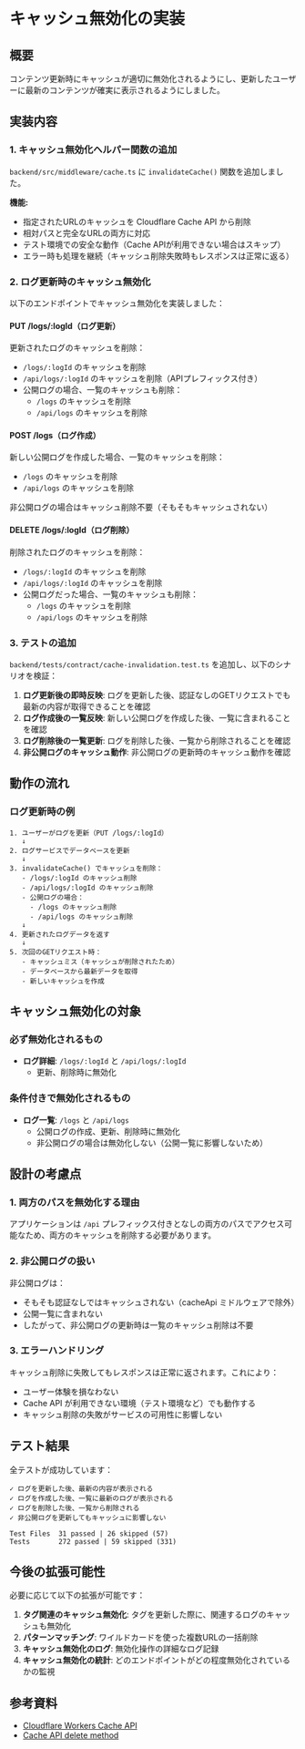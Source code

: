 # キャッシュ無効化の実装

## 概要

コンテンツ更新時にキャッシュが適切に無効化されるようにし、更新したユーザーに最新のコンテンツが確実に表示されるようにしました。

## 実装内容

### 1. キャッシュ無効化ヘルパー関数の追加

`backend/src/middleware/cache.ts` に `invalidateCache()` 関数を追加しました。

**機能:**
- 指定されたURLのキャッシュを Cloudflare Cache API から削除
- 相対パスと完全なURLの両方に対応
- テスト環境での安全な動作（Cache APIが利用できない場合はスキップ）
- エラー時も処理を継続（キャッシュ削除失敗時もレスポンスは正常に返る）

### 2. ログ更新時のキャッシュ無効化

以下のエンドポイントでキャッシュ無効化を実装しました：

#### PUT /logs/:logId（ログ更新）

更新されたログのキャッシュを削除：
- `/logs/:logId` のキャッシュを削除
- `/api/logs/:logId` のキャッシュを削除（APIプレフィックス付き）
- 公開ログの場合、一覧のキャッシュも削除：
  - `/logs` のキャッシュを削除
  - `/api/logs` のキャッシュを削除

#### POST /logs（ログ作成）

新しい公開ログを作成した場合、一覧のキャッシュを削除：
- `/logs` のキャッシュを削除
- `/api/logs` のキャッシュを削除

非公開ログの場合はキャッシュ削除不要（そもそもキャッシュされない）

#### DELETE /logs/:logId（ログ削除）

削除されたログのキャッシュを削除：
- `/logs/:logId` のキャッシュを削除
- `/api/logs/:logId` のキャッシュを削除
- 公開ログだった場合、一覧のキャッシュも削除：
  - `/logs` のキャッシュを削除
  - `/api/logs` のキャッシュを削除

### 3. テストの追加

`backend/tests/contract/cache-invalidation.test.ts` を追加し、以下のシナリオを検証：

1. **ログ更新後の即時反映**: ログを更新した後、認証なしのGETリクエストでも最新の内容が取得できることを確認
2. **ログ作成後の一覧反映**: 新しい公開ログを作成した後、一覧に含まれることを確認
3. **ログ削除後の一覧更新**: ログを削除した後、一覧から削除されることを確認
4. **非公開ログのキャッシュ動作**: 非公開ログの更新時のキャッシュ動作を確認

## 動作の流れ

### ログ更新時の例

```
1. ユーザーがログを更新（PUT /logs/:logId）
   ↓
2. ログサービスでデータベースを更新
   ↓
3. invalidateCache() でキャッシュを削除：
   - /logs/:logId のキャッシュ削除
   - /api/logs/:logId のキャッシュ削除
   - 公開ログの場合：
     - /logs のキャッシュ削除
     - /api/logs のキャッシュ削除
   ↓
4. 更新されたログデータを返す
   ↓
5. 次回のGETリクエスト時：
   - キャッシュミス（キャッシュが削除されたため）
   - データベースから最新データを取得
   - 新しいキャッシュを作成
```

## キャッシュ無効化の対象

### 必ず無効化されるもの

- **ログ詳細**: `/logs/:logId` と `/api/logs/:logId`
  - 更新、削除時に無効化

### 条件付きで無効化されるもの

- **ログ一覧**: `/logs` と `/api/logs`
  - 公開ログの作成、更新、削除時に無効化
  - 非公開ログの場合は無効化しない（公開一覧に影響しないため）

## 設計の考慮点

### 1. 両方のパスを無効化する理由

アプリケーションは `/api` プレフィックス付きとなしの両方のパスでアクセス可能なため、両方のキャッシュを削除する必要があります。

### 2. 非公開ログの扱い

非公開ログは：
- そもそも認証なしではキャッシュされない（cacheApi ミドルウェアで除外）
- 公開一覧に含まれない
- したがって、非公開ログの更新時は一覧のキャッシュ削除は不要

### 3. エラーハンドリング

キャッシュ削除に失敗してもレスポンスは正常に返されます。これにより：
- ユーザー体験を損なわない
- Cache API が利用できない環境（テスト環境など）でも動作する
- キャッシュ削除の失敗がサービスの可用性に影響しない

## テスト結果

全テストが成功しています：

```
✓ ログを更新した後、最新の内容が表示される
✓ ログを作成した後、一覧に最新のログが表示される
✓ ログを削除した後、一覧から削除される
✓ 非公開ログを更新してもキャッシュに影響しない

Test Files  31 passed | 26 skipped (57)
Tests       272 passed | 59 skipped (331)
```

## 今後の拡張可能性

必要に応じて以下の拡張が可能です：

1. **タグ関連のキャッシュ無効化**: タグを更新した際に、関連するログのキャッシュも無効化
2. **パターンマッチング**: ワイルドカードを使った複数URLの一括削除
3. **キャッシュ無効化のログ**: 無効化操作の詳細なログ記録
4. **キャッシュ無効化の統計**: どのエンドポイントがどの程度無効化されているかの監視

## 参考資料

- [Cloudflare Workers Cache API](https://developers.cloudflare.com/workers/runtime-apis/cache/)
- [Cache API delete method](https://developer.mozilla.org/en-US/docs/Web/API/Cache/delete)
